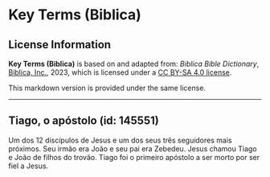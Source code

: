 # Key Terms (Biblica)

## License Information

**Key Terms (Biblica)** is based on and adapted from: _Biblica Bible Dictionary_, [Biblica, Inc.](https://www.biblica.com/), 2023, which is licensed under a [CC BY-SA 4.0 license](https://creativecommons.org/licenses/by-sa/4.0/legalcode.en).

This markdown version is provided under the same license.



--------------------------------

## Tiago, o apóstolo (id: 145551)

Um dos 12 discípulos de Jesus e um dos seus três seguidores mais próximos. Seu irmão era João e seu pai era Zebedeu. Jesus chamou Tiago e João de filhos do trovão. Tiago foi o primeiro apóstolo a ser morto por ser fiel a Jesus.


